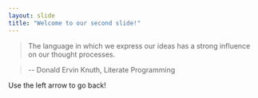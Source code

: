 ```yaml
---
layout: slide
title: "Welcome to our second slide!"
---
```

> The language in which we express our ideas has a strong influence on our thought
processes.

> -- Donald Ervin Knuth, Literate Programming

Use the left arrow to go back!
